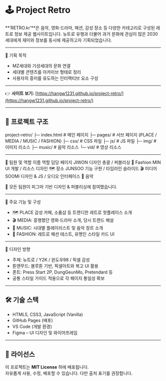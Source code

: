 # 🕹️ Project Retro

**‘RETRO.kr’**은 음악, 영화·드라마, 패션, 감성 장소 등
다양한 카테고리로 구성된 레트로 정보 제공 웹사이트입니다.
뉴트로 유행과 더불어 과거 문화에 관심이 많은 2030 세대에게
재미와 정보를 동시에 제공하고자 기획되었습니다.

---

🎯 기획 목적

- MZ세대와 기성세대의 문화 연결
- 세대별 콘텐츠를 아카이브 형태로 정리
- 사용자의 흥미를 유도하는 인터랙티브 요소 구성

---

👉 **사이트 보기:** [https://hangw1231.github.io/project-retro/](https://hangw1231.github.io/project-retro/)

---

## 📂 프로젝트 구조
project-retro/
├─ index.html # 메인 페이지
├─ pages/ # 서브 페이지 (PLACE / MEDIA / MUSIC / FASHION)
├─ css/ # CSS 파일
├─ js/ # JS 파일
├─ img/ # 이미지 리소스
├─ music/ # 음악 리소스
└─ vid/ # 영상 리소스

---

👥 팀원 및 역할
이름	역할	담당 페이지
JIWON	디자인 총괄 / 퍼블리싱	🎽 Fashion
MIN	UI 개발 / 리소스 디자인	🗺️ 장소
JUNSOO	기능 구현 / 타임라인 슬라이드	🎬 미디어
SOOMi	디자인 & JS / 오디오 인터페이스	🎵 음악

🔄 모든 팀원이 피그마 기반 디자인 & 퍼블리싱에 참여했습니다.

---

🧩 주요 기능 및 구성
- 🗺️ PLACE	감성 카페, 소품샵 등 트렌디한 레트로 핫플레이스 소개
- 🎬 MEDIA:	흥행했던 영화·드라마 소개, 당시 트렌드 해설
- 🎵 MUSIC:	시대별 플레이리스트 및 음악 장르 소개
- 🧥 FASHION:	레트로 패션 테스트, 유명인 스타일 카드 UI

---

🎨 디자인 방향

- 주제: 뉴트로 / Y2K / 윈도우98 / 픽셀 감성
- 톤앤무드: 블루톤 기반, 픽셀아트와 복고 UI 활용
- 폰트: Press Start 2P, DungGeunMo, Pretendard 등
- 공통 스타일 가이드 적용으로 각 페이지 통일성 확보

---

## 🛠️ 기술 스택
- HTML5, CSS3, JavaScript (Vanilla)
- GitHub Pages (배포)
- VS Code (개발 환경)
- Figma – UI 디자인 및 와이어프레임

---

## 📜 라이선스
이 프로젝트는 **MIT License** 하에 배포됩니다.  
자유롭게 사용, 수정, 배포할 수 있습니다. 다만 출처 표기를 권장합니다.
